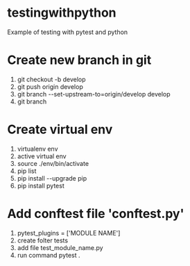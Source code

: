 # testingwithpython
Example of testing with pytest and python

# Create new branch in git
1. git checkout -b develop
1. git push origin develop
1. git branch --set-upstream-to=origin/develop develop
1. git branch

# Create virtual env
1. virtualenv env
1. active virtual env
1. source ./env/bin/activate
1. pip list
1. pip install --upgrade pip
1. pip install pytest

# Add conftest file 'conftest.py'
1. pytest_plugins = ['MODULE NAME']
1. create folter tests
1. add file test_module_name.py
1. run command pytest .